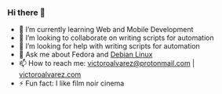 ### Hi there 👋
<!--
- 🔭 I’m currently working on [100 Days of Code challenge](https://www.100daysofcode.com/)
-->
- 🌱 I’m currently learning Web and Mobile Development
- 👯 I’m looking to collaborate on writing scripts for automation
- 🤔 I’m looking for help with writing scripts for automation
- 💬 Ask me about Fedora and [Debian Linux](https://www.debian.org)
- 📫 How to reach me: victoroalvarez@protonmail.com | [victoroalvarez.com](victoroalvarez.com)
- ⚡ Fun fact: I like film noir cinema
